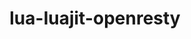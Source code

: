 ---
title: "lua-luajit-openresty"
layout: cache
categories: [package, develop-2023-12-10]
meta: {"versions": ["2.1-20230410"], "compilers": ["gcc@=7.5.0"], "oss": ["ubuntu18.04"], "platforms": ["linux"], "targets": ["x86_64_v3"], "stacks": ["developer-tools", "root"], "num_specs": 1, "num_specs_by_stack": {"developer-tools": 1, "root": 1}}
spec_details: [{"hash": "2a2vd7f2bnsczefpl7merlm6hmqudrij", "compiler": "gcc@=7.5.0", "versions": ["2.1-20230410"], "os": "ubuntu18.04", "platform": "linux", "target": "x86_64_v3", "variants": ["build_system=makefile", "fetcher=curl", "+lualinks"], "stacks": ["developer-tools", "root"], "size": "-", "tarball": "https://binaries.spack.io/develop-2023-12-10/build_cache/linux-ubuntu18.04-x86_64_v3/gcc-7.5.0/lua-luajit-openresty-2.1-20230410/linux-ubuntu18.04-x86_64_v3-gcc-7.5.0-lua-luajit-openresty-2.1-20230410-2a2vd7f2bnsczefpl7merlm6hmqudrij.spack"}]
---